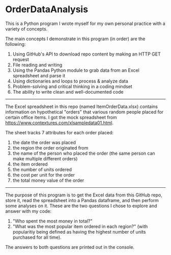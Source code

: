 # OrderDataAnalysis

This is a Python program I wrote myself for my own personal practice with a variety of concepts. 

The main concepts I demonstrate in this program (in order) are the following:
  1) Using GitHub's API to download repo content by making an HTTP GET request
  2) File reading and writing
  3) Using the Pandas Python module to grab data from an Excel spreadsheet and parse it
  4) Using dictionaries and loops to process & analyze data
  5) Problem-solving and critical thinking in a coding mindset
  6) The ability to write clean and well-documented code

-------------------------------------------------

The Excel spreadsheet in this repo (named ItemOrderData.xlsx) contains information on hypothetical
"orders" that various random people placed for certain office items. I got the mock spreadsheet
from https://www.contextures.com/xlsampledata01.html.

The sheet tracks 7 attributes for each order placed:
  1) the date the order was placed
  2) the region the order originated from
  3) the name of the person who placed the order (the same person can make multiple different orders)
  4) the item ordered
  5) the number of units ordered
  6) the cost per unit for the order
  7) the total money value of the order
  
-------------------------------------------------

The purpose of this program is to get the Excel data from this GitHub repo, store it,
read the spreadsheet into a Pandas dataframe, and then perform some analyses on it. 
These are the two questions I chose to explore and answer with my code:
  1) "Who spent the most money in total?"
  2) "What was the most popular item ordered in each region?" 
     (with popularitiy being defined as having the highest number of units purchased for all time).

The answers to both questions are printed out in the console.
